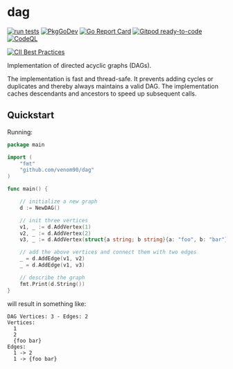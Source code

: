 # dag

[![run tests](https://github.com/venom90/dag/workflows/Run%20Tests/badge.svg?branch=master)](https://github.com/venom90/dag/actions?query=branch%3Amaster)
[![PkgGoDev](https://pkg.go.dev/badge/github.com/venom90/dag)](https://pkg.go.dev/github.com/venom90/dag)
[![Go Report Card](https://goreportcard.com/badge/github.com/venom90/dag)](https://goreportcard.com/report/github.com/venom90/dag)
[![Gitpod ready-to-code](https://img.shields.io/badge/Gitpod-ready--to--code-blue?logo=gitpod)](https://gitpod.io/#https://github.com/venom90/dag)
[![CodeQL](https://github.com/venom90/dag/actions/workflows/codeql-analysis.yml/badge.svg)](https://github.com/venom90/dag/actions/workflows/codeql-analysis.yml)
<!--[![Scorecards supply-chain security](https://github.com/venom90/dag/actions/workflows/scorecards.yml/badge.svg)](https://github.com/venom90/dag/actions/workflows/scorecards.yml)-->
[![CII Best Practices](https://bestpractices.coreinfrastructure.org/projects/6402/badge)](https://bestpractices.coreinfrastructure.org/projects/6402)


Implementation of directed acyclic graphs (DAGs).

The implementation is fast and thread-safe. It prevents adding cycles or 
duplicates and thereby always maintains a valid DAG. The implementation caches
descendants and ancestors to speed up subsequent calls. 

<!--
github.com/venom90/dag:

3.770388s to add 597871 vertices and 597870 edges
1.578741s to get descendants
0.143887s to get descendants 2nd time
0.444065s to get descendants ordered
0.000008s to get children
1.301297s to transitively reduce the graph with caches poupulated
2.723708s to transitively reduce the graph without caches poupulated
0.168572s to delete an edge from the root


"github.com/hashicorp/terraform/dag":

3.195338s to add 597871 vertices and 597870 edges
1.121812s to get descendants
1.803096s to get descendants 2nd time
3.056972s to transitively reduce the graph
-->




## Quickstart

Running: 

``` go
package main

import (
	"fmt"
	"github.com/venom90/dag"
)

func main() {

	// initialize a new graph
	d := NewDAG()

	// init three vertices
	v1, _ := d.AddVertex(1)
	v2, _ := d.AddVertex(2)
	v3, _ := d.AddVertex(struct{a string; b string}{a: "foo", b: "bar"})

	// add the above vertices and connect them with two edges
	_ = d.AddEdge(v1, v2)
	_ = d.AddEdge(v1, v3)

	// describe the graph
	fmt.Print(d.String())
}
```

will result in something like:

```
DAG Vertices: 3 - Edges: 2
Vertices:
  1
  2
  {foo bar}
Edges:
  1 -> 2
  1 -> {foo bar}
```

